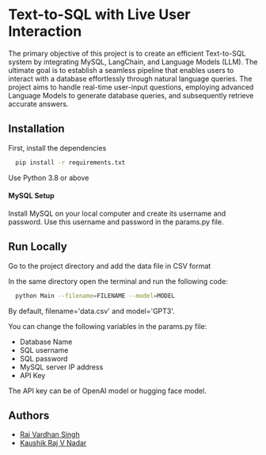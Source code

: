 
# Text-to-SQL with Live User Interaction

The primary objective of this project is to create an efficient Text-to-SQL system by integrating MySQL, LangChain, and Language Models (LLM). The ultimate goal is to establish a seamless pipeline that enables users to interact with a database effortlessly through natural language queries. The project aims to handle real-time user-input questions, employing advanced Language Models to generate database queries, and subsequently retrieve accurate answers.
## Installation

First, install the dependencies

```bash
  pip install -r requirements.txt
```
Use Python 3.8 or above

#### MySQL Setup

Install MySQL on your local computer and create its username and password.
Use this username and password in the params.py file.
## Run Locally

Go to the project directory
and add the data file in CSV format

In the same directory open the terminal and run the following code:

```bash
  python Main --filename=FILENAME --model=MODEL
```

By default, filename='data.csv' and model='GPT3'.

You can change the following variables in the params.py file:

* Database Name 
* SQL username
* SQL password
* MySQL server IP address
* API Key

The API key can be of OpenAI model or hugging face model.
## Authors

- [Raj Vardhan Singh](https://www.github.com/rajvs20)
- [Kaushik Raj V Nadar](https://www.github.com/kaushik3012)

